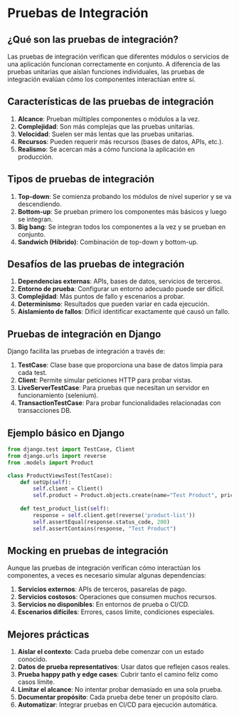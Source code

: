 # Pruebas de Integración

## ¿Qué son las pruebas de integración?

Las pruebas de integración verifican que diferentes módulos o servicios de una aplicación funcionan correctamente en conjunto. A diferencia de las pruebas unitarias que aíslan funciones individuales, las pruebas de integración evalúan cómo los componentes interactúan entre sí.

## Características de las pruebas de integración

1. **Alcance**: Prueban múltiples componentes o módulos a la vez.
2. **Complejidad**: Son más complejas que las pruebas unitarias.
3. **Velocidad**: Suelen ser más lentas que las pruebas unitarias.
4. **Recursos**: Pueden requerir más recursos (bases de datos, APIs, etc.).
5. **Realismo**: Se acercan más a cómo funciona la aplicación en producción.

## Tipos de pruebas de integración

1. **Top-down**: Se comienza probando los módulos de nivel superior y se va descendiendo.
2. **Bottom-up**: Se prueban primero los componentes más básicos y luego se integran.
3. **Big bang**: Se integran todos los componentes a la vez y se prueban en conjunto.
4. **Sandwich (Híbrido)**: Combinación de top-down y bottom-up.

## Desafíos de las pruebas de integración

1. **Dependencias externas**: APIs, bases de datos, servicios de terceros.
2. **Entorno de prueba**: Configurar un entorno adecuado puede ser difícil.
3. **Complejidad**: Más puntos de fallo y escenarios a probar.
4. **Determinismo**: Resultados que pueden variar en cada ejecución.
5. **Aislamiento de fallos**: Difícil identificar exactamente qué causó un fallo.

## Pruebas de integración en Django

Django facilita las pruebas de integración a través de:

1. **TestCase**: Clase base que proporciona una base de datos limpia para cada test.
2. **Client**: Permite simular peticiones HTTP para probar vistas.
3. **LiveServerTestCase**: Para pruebas que necesitan un servidor en funcionamiento (selenium).
4. **TransactionTestCase**: Para probar funcionalidades relacionadas con transacciones DB.

## Ejemplo básico en Django

```python
from django.test import TestCase, Client
from django.urls import reverse
from .models import Product

class ProductViewsTest(TestCase):
    def setUp(self):
        self.client = Client()
        self.product = Product.objects.create(name="Test Product", price=10.00)
        
    def test_product_list(self):
        response = self.client.get(reverse('product-list'))
        self.assertEqual(response.status_code, 200)
        self.assertContains(response, "Test Product")
```

## Mocking en pruebas de integración

Aunque las pruebas de integración verifican cómo interactúan los componentes, a veces es necesario simular algunas dependencias:

1. **Servicios externos**: APIs de terceros, pasarelas de pago.
2. **Servicios costosos**: Operaciones que consumen muchos recursos.
3. **Servicios no disponibles**: En entornos de prueba o CI/CD.
4. **Escenarios difíciles**: Errores, casos límite, condiciones especiales.

## Mejores prácticas

1. **Aislar el contexto**: Cada prueba debe comenzar con un estado conocido.
2. **Datos de prueba representativos**: Usar datos que reflejen casos reales.
3. **Prueba happy path y edge cases**: Cubrir tanto el camino feliz como casos límite.
4. **Limitar el alcance**: No intentar probar demasiado en una sola prueba.
5. **Documentar propósito**: Cada prueba debe tener un propósito claro.
6. **Automatizar**: Integrar pruebas en CI/CD para ejecución automática.